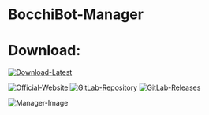 # BocchiBot-Manager

# Download:

[![Download-Latest](https://img.shields.io/badge/Download-Latest-blue)](https://gitlab.com/-/project/67392783/uploads/20cc3bfa233c8ca015e73ec4aaa16eee/BocchiBot-Manager.zip)

[![Official-Website](https://img.shields.io/badge/Official-Website-blue?logo=google-chrome&logoColor=white)](https://sample-text.webador.de)
[![GitLab-Repository](https://img.shields.io/badge/GitLab-Repository-orange?logo=gitlab)](https://gitlab.com/user-the-abuser-projects/bocchibot-manager)
[![GitLab-Releases](https://img.shields.io/badge/GitLab-Releases-orange?logo=gitlab)](https://gitlab.com/user-the-abuser-projects/bocchibot-manager/-/releases)

![Manager-Image](https://gitlab.com/user-the-abuser-projects/bocchibot-manager/-/raw/main/BocchiBot%20Manager.png)
